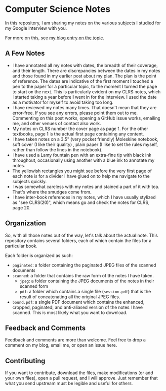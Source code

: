 Computer Science Notes
======================

In this repository, I am sharing my notes on the various subjects I studied for my Google interview with you.

For more on this, see [my blog entry on the topic](http://blog.mmnaseri.com/2017/05/27/average-to-googler-in-four-weeks-a-study-plan/).

A Few Notes
-----------

* I have annotated all my notes with dates, the breadth of their coverage, and their length. There are discrepancies between the dates in my notes and those found in my earlier post about my plan. The plan is the point of reference. The dates are indicative of the first moment I touched a pen to the paper for a particular topic, to the moment I turned the page to start on the next. This is particularly evident on my CLRS notes, which I started taking a year before I went in for the interview. I used the date as a motivator for myself to avoid taking too long.
* I have reviewed my notes many times. That doesn't mean that they are error-free. If you see any errors, please point them out to me. Commenting on this post works, opening a GitHub issue works, emailing me, and other venues of contact also work.
* My notes on CLRS number the cover page as page 1. For the other textbooks, page 1 is the actual first page containing any content.
* I have taken notes on a 3.5" (very pocket friendly) Moleskine notebook, soft cover (I like their quality) , plain paper (I like to set the rules myself, rather than follow the lines in the notebook).
* I have used a Lamy fountain pen with an extra-fine tip with black ink throughout, occasionally using another with a blue ink to annotate my notes.
* The yellowish rectangles you might see before the very first page of each note is for a divider I have glued on to help me navigate to the subjects quickly.
* I was somewhat careless with my notes and stained a part of it with tea. That's where the smudges come from.
* I have inter-book references in my notes, which I have usually stylized as "see CLRS(20)", which means go and check the notes for CLRS, page 20.

Organization
------------

So, with all those notes out of the way, let's talk about the actual note. This repository contains several folders, each of which contain the files for a particular book.

Each folder is organized as such:

* `paginated`: a folder containing the paginated JPEG files of the scanned documents
* `scanned`: a folder that contains the raw form of the notes I have taken.
  * `jpeg`: a folder containing the JPEG documents of the notes in their scanned form
  * `pdf`: a folder which contains a single file (`session.pdf`) that is the result of concatenating all the original JPEG files.
* `bound.pdf`: a single PDF document which contains the enhanced, cropped, paginated, and anti-aliased version of the notes I have scanned. This is most likely what you want to download.

Feedback and Comments
---------------------

Feedback and comments are more than welcome. Feel free to drop a comment on my blog, email me, or open an issue here.

Contributing
------------

If you want to contribute, download the files, make modifications (or add your own files), open a pull request, and I will approve. Just remember that what you send upstream must be legible and useful for others.
